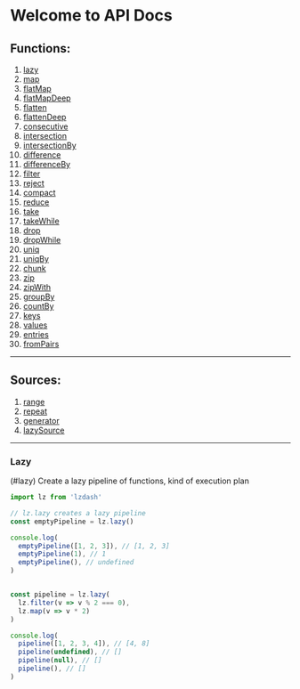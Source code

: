 # Welcome to API Docs

## **Functions:**
1. [lazy](/docs/api.md#lazy)
1. [map](/docs/api.md#lazy)
1. [flatMap](/docs/api.md#lazy)
1. [flatMapDeep](/docs/api.md#lazy)
1. [flatten](/docs/api.md#lazy)
1. [flattenDeep](/docs/api.md#lazy)
1. [consecutive](/docs/api.md#lazy)
1. [intersection](/docs/api.md#lazy)
1. [intersectionBy](/docs/api.md#lazy)
1. [difference](/docs/api.md#lazy)
1. [differenceBy](/docs/api.md#lazy)
1. [filter](/docs/api.md#lazy)
1. [reject](/docs/api.md#lazy)
1. [compact](/docs/api.md#lazy)
1. [reduce](/docs/api.md#lazy)
1. [take](/docs/api.md#lazy)
1. [takeWhile](/docs/api.md#lazy)
1. [drop](/docs/api.md#lazy)
1. [dropWhile](/docs/api.md#lazy)
1. [uniq](/docs/api.md#lazy)
1. [uniqBy](/docs/api.md#lazy)
1. [chunk](/docs/api.md#lazy)
1. [zip](/docs/api.md#lazy)
1. [zipWith](/docs/api.md#lazy)
1. [groupBy](/docs/api.md#lazy)
1. [countBy](/docs/api.md#lazy)
1. [keys](/docs/api.md#lazy)
1. [values](/docs/api.md#lazy)
1. [entries](/docs/api.md#lazy)
1. [fromPairs](/docs/api.md#lazy)
***
## **Sources:**
1. [range](/docs/api.md#lazy)
1. [repeat](/docs/api.md#lazy)
1. [generator](/docs/api.md#lazy)
1. [lazySource](/docs/api.md#lazy)

***

### **Lazy**
(#lazy)
Create a lazy pipeline of functions, kind of execution plan
```javascript
import lz from 'lzdash'

// lz.lazy creates a lazy pipeline
const emptyPipeline = lz.lazy()

console.log(
  emptyPipeline([1, 2, 3]), // [1, 2, 3]
  emptyPipeline(1), // 1
  emptyPipeline(), // undefined
)


const pipeline = lz.lazy(
  lz.filter(v => v % 2 === 0),
  lz.map(v => v * 2)
)

console.log(
  pipeline([1, 2, 3, 4]), // [4, 8]
  pipeline(undefined), // []
  pipeline(null), // []
  pipeline(), // []
)
```
